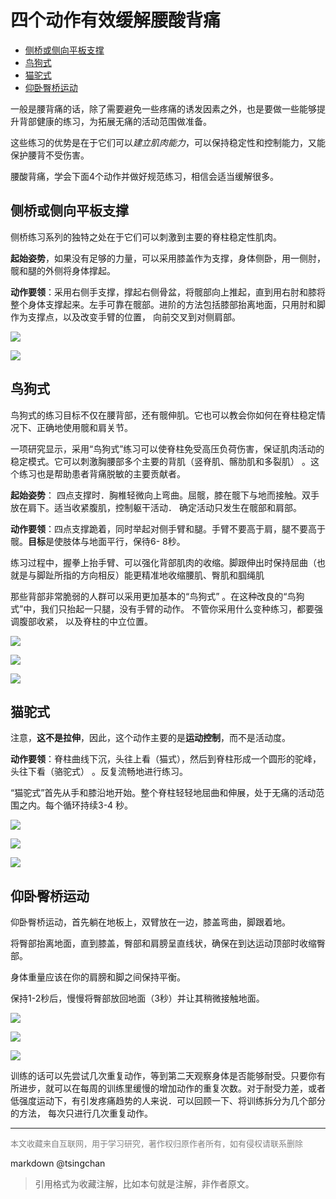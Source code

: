 四个动作有效缓解腰酸背痛
=====================


- [侧桥或侧向平板支撑](#侧桥或侧向平板支撑)
- [鸟狗式](#鸟狗式)
- [猫驼式](#猫驼式)
- [仰卧臀桥运动](#仰卧臀桥运动)



一般是腰背痛的话，除了需要避免一些疼痛的诱发因素之外，也是要做一些能够提升背部健康的练习，为拓展无痛的活动范围做准备。


这些练习的优势是在于它们可以*建立肌肉能力*，可以保持稳定性和控制能力，又能保护腰背不受伤害。

腰酸背痛，学会下面4个动作并做好规范练习，相信会适当缓解很多。

## 侧桥或侧向平板支撑

侧桥练习系列的独特之处在于它们可以刺激到主要的脊柱稳定性肌肉。


**起始姿势**，如果没有足够的力量，可以采用膝盖作为支撑，身体侧卧，用一侧肘，髋和腿的外侧将身体撑起。



**动作要领**：采用右侧手支撑，撑起右侧骨盆，将髋部向上推起，直到用右肘和膝将整个身体支撑起来。左手可靠在髋部。进阶的方法包括膝部抬离地面，只用肘和脚作为支撑点，以及改变手臂的位置， 向前交叉到对侧肩部。



![](http://img.9ong.com/images/page/md-1584073236.480605-392.jpg)



![](http://img.9ong.com/images/page/md-1584073237.6731567-130.jpg)



## 鸟狗式

鸟狗式的练习目标不仅在腰背部，还有髋伸肌。它也可以教会你如何在脊柱稳定情况下、正确地使用髋和肩关节。

一项研究显示，采用“鸟狗式”练习可以使脊柱免受高压负荷伤害，保证肌肉活动的稳定模式。它可以刺激胸腰部多个主要的背肌（竖脊肌、髂肋肌和多裂肌） 。这个练习也是帮助患者背痛脱敏的主要贡献者。

**起始姿势**： 四点支撑时．胸椎轻微向上弯曲。屈髋，膝在髋下与地而接触。双手放在肩下。适当收紧腹肌，控制躯干活动． 确定活动只发生在髋部和肩部。

**动作要领**：四点支撑跪着，同时举起对侧手臂和腿。手臂不要高于肩，腿不要高于髋。**目标**是使肢体与地面平行，保待6- 8秒。

练习过程中，握拳上抬手臂、可以强化背部肌肉的收缩。脚跟伸出时保持屈曲（也就是与脚趾所指的方向相反）能更精准地收缩腰肌、臀肌和腘绳肌

那些背部非常脆弱的人群可以采用更加基本的“鸟狗式” 。在这种改良的“鸟狗式”中，我们只抬起一只腿，没有手臂的动作。 不管你采用什么变种练习，都要强调腹部收紧， 以及脊柱的中立位置。

  
![](http://img.9ong.com/images/page/md-1584073237.9120338-269.jpg)



![](http://img.9ong.com/images/page/md-1584073238.7011454-434.jpg)


![](http://img.9ong.com/images/page/md-1584073238.9280982-64.jpg)


## 猫驼式

注意，**这不是拉伸**，因此，这个动作主要的是**运动控制**，而不是活动度。


**动作要领**：脊柱曲线下沉，头往上看（猫式），然后到脊柱形成一个圆形的驼峰，头往下看（骆驼式） 。反复流畅地进行练习。



“猫驼式”首先从手和膝沿地开始。整个脊柱轻轻地屈曲和伸展，处于无痛的活动范围之内。每个循环持续3-4 秒。


![](http://img.9ong.com/images/page/md-1584073239.2345855-22.jpg)



![](http://img.9ong.com/images/page/md-1584073240.0390937-356.jpg)



![](http://img.9ong.com/images/page/md-1584073240.390183-610.jpg)


## 仰卧臀桥运动

仰卧臀桥运动，首先躺在地板上，双臂放在一边，膝盖弯曲，脚跟着地。

将臀部抬离地面，直到膝盖，臀部和肩膀呈直线状，确保在到达运动顶部时收缩臀部。

身体重量应该在你的肩膀和脚之间保持平衡。

保持1-2秒后，慢慢将臀部放回地面（3秒）并让其稍微接触地面。

![](http://img.9ong.com/images/page/md-1584073240.6343749-34.jpg)



![](http://img.9ong.com/images/page/md-1584073241.4262252-288.jpg)



![](http://img.9ong.com/images/page/md-1584073241.7818124-477.jpg)



训练的话可以先尝试几次重复动作，等到第二天观察身体是否能够耐受。只要你有所进步，就可以在每周的训练里缓慢的增加动作的重复次数。对于耐受力差，或者低强度运动下，有引发疼痛趋势的人来说．可以回顾一下、将训练拆分为几个部分的方法， 每次只进行几次重复动作。


----
<font size=2 color='grey'>本文收藏来自互联网，用于学习研究，著作权归原作者所有，如有侵权请联系删除</font>

markdown @tsingchan 

> 引用格式为收藏注解，比如本句就是注解，非作者原文。